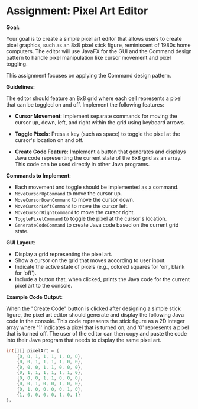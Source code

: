 # Assignment: Pixel Art Editor

**Goal:**

Your goal is to create a simple pixel art editor that allows users to create pixel graphics, such as an 8x8 pixel stick figure, reminiscent of 1980s home computers. The editor will use JavaFX for the GUI and the Command design pattern to handle pixel manipulation like cursor movement and pixel toggling.

This assignment focuses on applying the Command design pattern.

**Guidelines:**

The editor should feature an 8x8 grid where each cell represents a pixel that can be toggled on and off. Implement the following features:

- **Cursor Movement**: Implement separate commands for moving the cursor up, down, left, and right within the grid using keyboard arrows.

- **Toggle Pixels**: Press a key (such as space) to toggle the pixel at the cursor's location on and off.
    
- **Create Code Feature**: Implement a button that generates and displays Java code representing the current state of the 8x8 grid as an array. This code can be used directly in other Java programs.

**Commands to Implement**:
- Each movement and toggle should be implemented as a command.
- `MoveCursorUpCommand` to move the cursor up.
- `MoveCursorDownCommand` to move the cursor down.
- `MoveCursorLeftCommand` to move the cursor left.
- `MoveCursorRightCommand` to move the cursor right.
- `TogglePixelCommand` to toggle the pixel at the cursor's location.
- `GenerateCodeCommand` to create Java code based on the current grid state.

**GUI Layout**:
- Display a grid representing the pixel art.
- Show a cursor on the grid that moves according to user input.
- Indicate the active state of pixels (e.g., colored squares for 'on', blank for 'off').
- Include a button that, when clicked, prints the Java code for the current pixel art to the console.

**Example Code Output**:

When the "Create Code" button is clicked after designing a simple stick figure, the pixel art editor should generate and display the following Java code in the console. This code represents the stick figure as a 2D integer array where '1' indicates a pixel that is turned on, and '0' represents a pixel that is turned off. The user of the editor can then copy and paste the code into their Java program that needs to display the same pixel art.

```java
int[][] pixelArt = {
    {0, 0, 1, 1, 1, 1, 0, 0},
    {0, 0, 1, 1, 1, 1, 0, 0},
    {0, 0, 0, 1, 1, 0, 0, 0},
    {0, 1, 1, 1, 1, 1, 1, 0},
    {0, 0, 0, 1, 1, 0, 0, 0},
    {0, 0, 1, 0, 0, 1, 0, 0},
    {0, 1, 0, 0, 0, 0, 1, 0},
    {1, 0, 0, 0, 0, 1, 0, 1}
};
